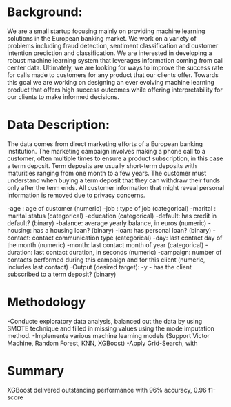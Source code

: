 # Background:

We are a small startup focusing mainly on providing machine learning solutions in the European banking market. We work on a variety of problems including fraud detection, sentiment classification and customer intention prediction and classification.
We are interested in developing a robust machine learning system that leverages information coming from call center data.
Ultimately, we are looking for ways to improve the success rate for calls made to customers for any product that our clients offer. Towards this goal we are working on designing an ever evolving machine learning product that offers high success outcomes while offering interpretability for our clients to make informed decisions.

# Data Description:

The data comes from direct marketing efforts of a European banking institution. The marketing campaign involves making a phone call to a customer, often multiple times to ensure a product subscription, in this case a term deposit. Term deposits are usually short-term deposits with maturities ranging from one month to a few years. The customer must understand when buying a term deposit that they can withdraw their funds only after the term ends. All customer information that might reveal personal information is removed due to privacy concerns.

-age : age of customer (numeric)
-job : type of job (categorical)
-marital : marital status (categorical)
-education (categorical)
-default: has credit in default? (binary)
-balance: average yearly balance, in euros (numeric)
-housing: has a housing loan? (binary)
-loan: has personal loan? (binary)
-contact: contact communication type (categorical)
-day: last contact day of the month (numeric)
-month: last contact month of year (categorical)
-duration: last contact duration, in seconds (numeric)
-campaign: number of contacts performed during this campaign and for this client (numeric, includes last contact)
-Output (desired target):
-y - has the client subscribed to a term deposit? (binary)

# Methodology

-Conducte exploratory data analysis, balanced out the data by using SMOTE technique and filled in missing values using the mode imputation method.
-Implemente various machine learning models (Support Victor Machine, Random Forest, KNN, XGBoost)
-Apply Grid-Search, with 

# Summary
XGBoost delivered outstanding performance with  96% accuracy, 0.96 f1-score
